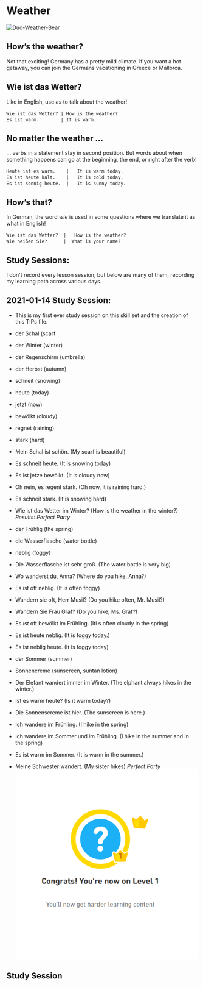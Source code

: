 # Weather
![Duo-Weather-Bear](https://d1btvuu4dwu627.cloudfront.net/7eea16a2572cb8a758f911276f810830/42532029fe19f5f4e540e44f0cbaeb9a/images/d07add6e7b094484b8dbcfcb36365a5a.svg)


## How’s the weather?
Not that exciting! 
Germany has a pretty mild climate.
If you want a hot getaway, you can join the Germans vacationing in Greece or Mallorca. 

## Wie ist das Wetter?
Like in English, use _es_  to talk about the weather!

    Wie ist das Wetter? | How is the weather?
    Es ist warm.        | It is warm.
    
## No matter the weather ...
... verbs
 in a statement stay in second position. 
 But words about when something happens can go at the beginning, the end, or right after the verb!
 
    Heute ist es warm.    |   It is warm today.
    Es ist heute kalt.    |   It is cold today.
    Es ist sonnig heute.  |   It is sunny today.
    
## How’s that?
In German, the word _wie_
 is used in some questions where we translate it as what in English!
 
    Wie ist das Wetter?  |   How is the weather? 
    Wie heißen Sie?      |  What is your name?
    
## Study Sessions: 
I don't record every lesson session, but below are many of them, recording my learning path across various days.

## 2021-01-14 Study Session:
* This is my first ever study session on this skill set and the creation of this TIPs file. 
* der Schal (scarf
* der Winter (winter)
* der Regenschirm (umbrella) 
* der Herbst (autumn)
* schneit (snowing)
* heute (today) 
* jetzt (now)
* bewölkt (cloudy) 
* regnet (raining)
* stark (hard) 
* Mein Schal ist schön. (My scarf is beautiful) 
* Es schneit heute. (It is snowing today)
* Es ist jetze bewölkt. (It is cloudy now)
* Oh nein, es regent stark. (Oh now, it is raining hard.)
* Es schneit stark. (It is snowing hard)
* Wie ist das Wetter im Winter? (How is the weather in the winter?)
*Results: Perfect Party*

* der Frühlig (the spring)
* die Wasserflasche (water bottle) 
* neblig (foggy)
* Die Wasserflasche ist sehr groß. (The water bottle is very big)
* Wo wanderst du, Anna? (Where do you hike, Anna?)
* Es ist oft neblig. (It is often foggy) 
* Wandern sie oft, Herr Musil? (Do you hike often, Mr. Musil?)
* Wandern Sie Frau Graf? (Do you hike, Ms. Graf?)
* Es _ist_ oft bewölkt im Frühling. (Iti s often cloudy in the spring) 
* Es ist heute neblig. (It is foggy today.)
* Es ist neblig heute. (It is foggy today) 

* der Sommer (summer)
* Sonnencreme (sunscreen, suntan lotion) 
* Der Elefant wandert immer im Winter. (The elphant always hikes in the winter.) 
* Ist es warm heute?  (Is it warm today?) 
* Die Sonnenscreme ist hier. (The sunscreen is here.)
* Ich wandere im Frühling. (I hike in the spring)
* Ich wandere im Sommer und im Frühling. (I hike in the summer and in the spring)
* Es ist warm im Sommer. (It is warm in the summer.)
* Meine Schwester wandert. (My sister hikes)
*Perfect Party* 
![level1](https://github.com/EO4wellness/T-I-L/blob/main/polyglot/aleman/Castle-2/Images/2021-01-13_earned-level1-101crowns.png)

## Study Session 
